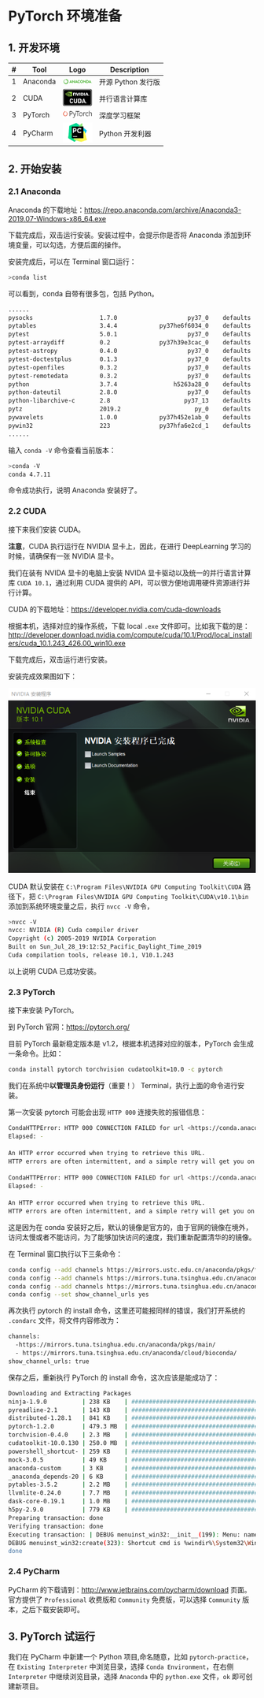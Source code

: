 # PyTorch 环境准备
## 1. 开发环境

| # | Tool | Logo | Description |
|---|---|---|---|
| 1 | Anaconda | <img src="./images/cropped-Anaconda_horizontal_RGB-1-600x102.png" style="width: 60px;"> | 开源 Python 发行版 |
| 2 | CUDA | <img src="./images/NVIDIA-CUDA.png" style="width: 60px;"> | 并行语言计算库 |
| 3 | PyTorch | <img src="./images/pytorch.png" style="width: 60px;"> | 深度学习框架 |
| 4 | PyCharm | <img src="./images/pycharm.png" style="width: 60px;"> | Python 开发利器 |

## 2. 开始安装
### 2.1 Anaconda
Anaconda 的下载地址：https://repo.anaconda.com/archive/Anaconda3-2019.07-Windows-x86_64.exe

下载完成后，双击运行安装。安装过程中，会提示你是否将 Anaconda 添加到环境变量，可以勾选，方便后面的操作。

安装完成后，可以在 Terminal 窗口运行：

```bash
>conda list
```

可以看到，conda 自带有很多包，包括 Python。

```bash
......
pysocks                   1.7.0                    py37_0    defaults
pytables                  3.4.4            py37he6f6034_0    defaults
pytest                    5.0.1                    py37_0    defaults
pytest-arraydiff          0.2              py37h39e3cac_0    defaults
pytest-astropy            0.4.0                    py37_0    defaults
pytest-doctestplus        0.1.3                    py37_0    defaults
pytest-openfiles          0.3.2                    py37_0    defaults
pytest-remotedata         0.3.2                    py37_0    defaults
python                    3.7.4                h5263a28_0    defaults
python-dateutil           2.8.0                    py37_0    defaults
python-libarchive-c       2.8                     py37_13    defaults
pytz                      2019.2                     py_0    defaults
pywavelets                1.0.0            py37h452e1ab_0    defaults
pywin32                   223              py37hfa6e2cd_1    defaults
......
```

输入 `conda -V` 命令查看当前版本：

```bash
>conda -V
conda 4.7.11
```

命令成功执行，说明 Anaconda 安装好了。

### 2.2 CUDA
接下来我们安装 CUDA。

**注意**，CUDA 执行运行在 NVIDIA 显卡上，因此，在进行 DeepLearning 学习的时候，请确保有一张 NVIDIA 显卡。

我们在装有 NVIDA 显卡的电脑上安装 NVIDA 显卡驱动以及统一的并行语言计算库 `CUDA 10.1`，通过利用 CUDA 提供的 API，可以很方便地调用硬件资源进行并行计算。

CUDA 的下载地址：https://developer.nvidia.com/cuda-downloads

根据本机，选择对应的操作系统，下载 local `.exe` 文件即可。比如我下载的是：http://developer.download.nvidia.com/compute/cuda/10.1/Prod/local_installers/cuda_10.1.243_426.00_win10.exe

下载完成后，双击运行进行安装。

安装完成效果图如下：

![cuda-finish-install](./images/cuda-finish-install.png)

CUDA 默认安装在 `C:\Program Files\NVIDIA GPU Computing Toolkit\CUDA` 路径下，把 `C:\Program Files\NVIDIA GPU Computing Toolkit\CUDA\v10.1\bin` 添加到系统环境变量之后，执行 `nvcc -V` 命令，

```bash
>nvcc -V
nvcc: NVIDIA (R) Cuda compiler driver
Copyright (c) 2005-2019 NVIDIA Corporation
Built on Sun_Jul_28_19:12:52_Pacific_Daylight_Time_2019
Cuda compilation tools, release 10.1, V10.1.243
```

以上说明 CUDA 已成功安装。


### 2.3 PyTorch
接下来安装 PyTorch。

到 PyTorch 官网：https://pytorch.org/

目前 PyTorch 最新稳定版本是 v1.2，根据本机选择对应的版本，PyTorch 会生成一条命令。比如：

```bash
conda install pytorch torchvision cudatoolkit=10.0 -c pytorch
```

我们在系统中**以管理员身份运行**（重要！） Terminal，执行上面的命令进行安装。

第一次安装 pytorch 可能会出现 `HTTP 000` 连接失败的报错信息：

```bash
CondaHTTPError: HTTP 000 CONNECTION FAILED for url <https://conda.anaconda.org/pytorch/win-64/pytorch-1.2.0-py3.7_cuda100_cudnn7_1.tar.bz2>
Elapsed: -

An HTTP error occurred when trying to retrieve this URL.
HTTP errors are often intermittent, and a simple retry will get you on your way.

CondaHTTPError: HTTP 000 CONNECTION FAILED for url <https://conda.anaconda.org/pytorch/win-64/torchvision-0.4.0-py37_cu100.tar.bz2>
Elapsed: -

An HTTP error occurred when trying to retrieve this URL.
HTTP errors are often intermittent, and a simple retry will get you on your way.
```

这是因为在 conda 安装好之后，默认的镜像是官方的，由于官网的镜像在境外，访问太慢或者不能访问，为了能够加快访问的速度，我们重新配置清华的的镜像。

在 Terminal 窗口执行以下三条命令：

```bash
conda config --add channels https://mirrors.ustc.edu.cn/anaconda/pkgs/free/
conda config --add channels https://mirrors.tuna.tsinghua.edu.cn/anaconda/cloud/conda-forge/
conda config --add channels https://mirrors.tuna.tsinghua.edu.cn/anaconda/pkgs/free/
conda config --set show_channel_urls yes
```

再次执行 pytorch 的 install 命令，这里还可能报同样的错误，我们打开系统的 `.condarc` 文件，将文件内容修改为：

```bash
channels:
  -https://mirrors.tuna.tsinghua.edu.cn/anaconda/pkgs/main/
  - https://mirrors.tuna.tsinghua.edu.cn/anaconda/cloud/bioconda/
show_channel_urls: true
```

保存之后，重新执行 PyTorch 的 install 命令，这次应该是能成功了：

```bash
Downloading and Extracting Packages
ninja-1.9.0          | 238 KB    | ############################################################################ | 100%
pyreadline-2.1       | 143 KB    | ############################################################################ | 100%
distributed-1.28.1   | 841 KB    | ############################################################################ | 100%
pytorch-1.2.0        | 479.3 MB  | ############################################################################ | 100%
torchvision-0.4.0    | 2.3 MB    | ############################################################################ | 100%
cudatoolkit-10.0.130 | 250.0 MB  | ############################################################################ | 100%
powershell_shortcut- | 259 KB    | ############################################################################ | 100%
mock-3.0.5           | 49 KB     | ############################################################################ | 100%
anaconda-custom      | 3 KB      | ############################################################################ | 100%
_anaconda_depends-20 | 6 KB      | ############################################################################ | 100%
pytables-3.5.2       | 2.2 MB    | ############################################################################ | 100%
llvmlite-0.24.0      | 7.7 MB    | ############################################################################ | 100%
dask-core-0.19.1     | 1.0 MB    | ############################################################################ | 100%
h5py-2.9.0           | 779 KB    | ############################################################################ | 100%
Preparing transaction: done
Verifying transaction: done
Executing transaction: | DEBUG menuinst_win32:__init__(199): Menu: name: 'Anaconda${PY_VER} ${PLATFORM}', prefix: 'C:\Users\user\Anaconda3', env_name: 'None', mode: 'user', used_mode: 'user'
DEBUG menuinst_win32:create(323): Shortcut cmd is %windir%\System32\WindowsPowerShell\v1.0\powershell.exe, args are ['-ExecutionPolicy', 'ByPass', '-NoExit', '-Command', '"& \'C:\\Users\\user\\Anaconda3\\shell\\condabin\\conda-hook.ps1\' ; conda activate \'C:\\Users\\user\\Anaconda3\' "']
done
```

### 2.4 PyCharm
PyCharm 的下载请到：http://www.jetbrains.com/pycharm/download 页面。官方提供了 `Professional` 收费版和 `Community` 免费版，可以选择 `Community` 版本，之后下载安装即可。


## 3. PyTorch 试运行
我们在 PyCharm 中新建一个 Python 项目,命名随意，比如 `pytorch-practice`，在 `Existing Interpreter` 中浏览目录，选择 `Conda Environment`，在右侧 `Interpreter` 中继续浏览目录，选择 `Anaconda` 中的 `python.exe` 文件，`ok` 即可创建新项目。



